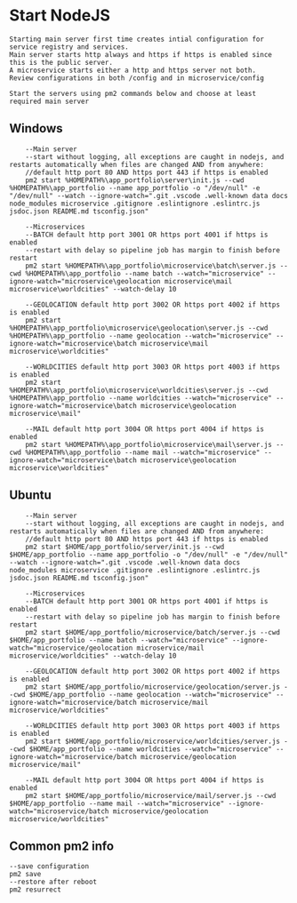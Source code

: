 # Start NodeJS
    
    Starting main server first time creates intial configuration for service registry and services.
    Main server starts http always and https if https is enabled since this is the public server.
    A microservice starts either a http and https server not both.
    Review configurations in both /config and in microservice/config

    Start the servers using pm2 commands below and choose at least required main server

## Windows
        --Main server
        --start without logging, all exceptions are caught in nodejs, and restarts automatically when files are changed AND from anywhere:
        //default http port 80 AND https port 443 if https is enabled
        pm2 start %HOMEPATH%\app_portfolio\server\init.js --cwd %HOMEPATH%\app_portfolio --name app_portfolio -o "/dev/null" -e "/dev/null" --watch --ignore-watch=".git .vscode .well-known data docs node_modules microservice .gitignore .eslintignore .eslintrc.js jsdoc.json README.md tsconfig.json"

        --Microservices 
        --BATCH default http port 3001 OR https port 4001 if https is enabled
        --restart with delay so pipeline job has margin to finish before restart
        pm2 start %HOMEPATH%\app_portfolio\microservice\batch\server.js --cwd %HOMEPATH%\app_portfolio --name batch --watch="microservice" --ignore-watch="microservice\geolocation microservice\mail microservice\worldcities" --watch-delay 10

        --GEOLOCATION default http port 3002 OR https port 4002 if https is enabled
        pm2 start %HOMEPATH%\app_portfolio\microservice\geolocation\server.js --cwd %HOMEPATH%\app_portfolio --name geolocation --watch="microservice" --ignore-watch="microservice\batch microservice\mail microservice\worldcities"
        
        --WORLDCITIES default http port 3003 OR https port 4003 if https is enabled
        pm2 start %HOMEPATH%\app_portfolio\microservice\worldcities\server.js --cwd %HOMEPATH%\app_portfolio --name worldcities --watch="microservice" --ignore-watch="microservice\batch microservice\geolocation microservice\mail"

        --MAIL default http port 3004 OR https port 4004 if https is enabled
        pm2 start %HOMEPATH%\app_portfolio\microservice\mail\server.js --cwd %HOMEPATH%\app_portfolio --name mail --watch="microservice" --ignore-watch="microservice\batch microservice\geolocation microservice\worldcities"

## Ubuntu
        --Main server
        --start without logging, all exceptions are caught in nodejs, and restarts automatically when files are changed AND from anywhere:
        //default http port 80 AND https port 443 if https is enabled
        pm2 start $HOME/app_portfolio/server/init.js --cwd $HOME/app_portfolio --name app_portfolio -o "/dev/null" -e "/dev/null" --watch --ignore-watch=".git .vscode .well-known data docs node_modules microservice .gitignore .eslintignore .eslintrc.js jsdoc.json README.md tsconfig.json"

        --Microservices
        --BATCH default http port 3001 OR https port 4001 if https is enabled
        --restart with delay so pipeline job has margin to finish before restart
        pm2 start $HOME/app_portfolio/microservice/batch/server.js --cwd $HOME/app_portfolio --name batch --watch="microservice" --ignore-watch="microservice/geolocation microservice/mail microservice/worldcities" --watch-delay 10

        --GEOLOCATION default http port 3002 OR https port 4002 if https is enabled
        pm2 start $HOME/app_portfolio/microservice/geolocation/server.js --cwd $HOME/app_portfolio --name geolocation --watch="microservice" --ignore-watch="microservice/batch microservice/mail microservice/worldcities"

        --WORLDCITIES default http port 3003 OR https port 4003 if https is enabled
        pm2 start $HOME/app_portfolio/microservice/worldcities/server.js --cwd $HOME/app_portfolio --name worldcities --watch="microservice" --ignore-watch="microservice/batch microservice/geolocation   microservice/mail"

        --MAIL default http port 3004 OR https port 4004 if https is enabled
        pm2 start $HOME/app_portfolio/microservice/mail/server.js --cwd $HOME/app_portfolio --name mail --watch="microservice" --ignore-watch="microservice/batch microservice/geolocation microservice/worldcities"

## Common pm2 info
    --save configuration
    pm2 save
    --restore after reboot
    pm2 resurrect